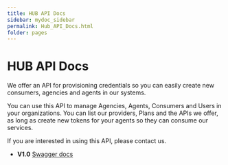 ```yaml
---
title: HUB API Docs
sidebar: mydoc_sidebar
permalink: Hub_API_Docs.html
folder: pages
---
```


# HUB API Docs

We offer an API for provisioning credentials so you can easily create new consumers, agencies and agents in our systems.

You can use this API to manage Agencies, Agents, Consumers and Users in your organizations. You can list our providers, Plans and the APIs we offer, as long as create new tokens for your agents so they can consume our services.

If you are interested in using this API, please contact us.

- **V1.0** [Swagger docs](https://hub.airgateway.net/api/static/swagger-ui/#/)
